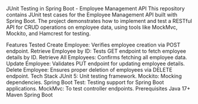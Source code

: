 JUnit Testing in Spring Boot - Employee Management API
This repository contains JUnit test cases for the Employee Management API built with Spring Boot. The project demonstrates how to implement and test a RESTful API for CRUD operations on employee data, using tools like MockMvc, Mockito, and Hamcrest for testing.

Features Tested
Create Employee: Verifies employee creation via POST endpoint.
Retrieve Employee by ID: Tests GET endpoint to fetch employee details by ID.
Retrieve All Employees: Confirms fetching all employee data.
Update Employee: Validates PUT endpoint for updating employee details.
Delete Employee: Ensures proper deletion of employees via DELETE endpoint.
Tech Stack
JUnit 5: Unit testing framework.
Mockito: Mocking dependencies.
Spring Boot Test: Testing support for Spring Boot applications.
MockMvc: To test controller endpoints.
Prerequisites
Java 17+
Maven
Spring Boot
